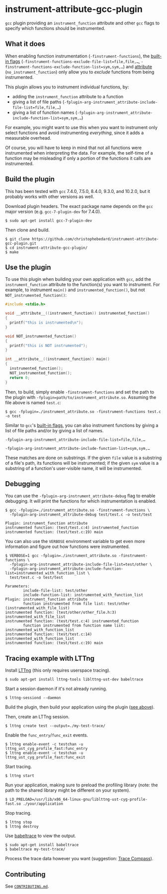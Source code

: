 # instrument-attribute-gcc-plugin

`gcc` plugin providing an `instrument_function` attribute and other `gcc` flags to specify which functions should be instrumented.

## What it does

When enabling function instrumentation (`-finstrument-functions`), the [built-in flags](https://gcc.gnu.org/onlinedocs/gcc/Instrumentation-Options.html#Instrumentation-Options) (`-finstrument-functions-exclude-file-list=file,file,…`, `-finstrument-functions-exclude-function-list=sym,sym,…`) and [attribute](https://gcc.gnu.org/onlinedocs/gcc/Common-Function-Attributes.html#Common-Function-Attributes) (`no_instrument_function`) only allow you to *exclude* functions from being instrumented.

This plugin allows you to instrument individual functions, by:

* adding the `instrument_function` attribute to a function
* giving a list of file paths (`-fplugin-arg-instrument_attribute-include-file-list=file,file,…`)
* giving a list of function names (`-fplugin-arg-instrument_attribute-include-function-list=sym,sym,…`)

For example, you might want to use this when you want to instrument only select functions and avoid instrumenting _everything_, since it adds a measurable overhead.

Of course, you will have to keep in mind that not all functions were instrumented when interpreting the data.
For example, the self-time of a function may be misleading if only a portion of the functions it calls are instrumented.

## Build the plugin

This has been tested with `gcc` 7.4.0, 7.5.0, 8.4.0, 9.3.0, and 10.2.0, but it probably works with other versions as well.

Download plugin headers.
The exact package name depends on the `gcc` major version (e.g. `gcc-7-plugin-dev` for 7.4.0).

```shell
$ sudo apt-get install gcc-7-plugin-dev
```

Then clone and build.

```shell
$ git clone https://github.com/christophebedard/instrument-attribute-gcc-plugin.git
$ cd instrument-attribute-gcc-plugin/
$ make
```

## Use the plugin

To use this plugin when building your own application with `gcc`, add the `instrument_function` attribute to the function(s) you want to instrument.
For example, to instrument `main()` and `instrumented_function()`, but not `NOT_instrumented_function()`:

```c
#include <stdio.h>

void __attribute__((instrument_function)) instrumented_function()
{
  printf("this is instrumented\n");
}

void NOT_instrumented_function()
{
  printf("this is NOT instrumented");
}

int __attribute__((instrument_function)) main()
{
  instrumented_function();
  NOT_instrumented_function();
  return 0;
}
```

Then, to build, simply enable `-finstrument-functions` and set the path to the plugin with `-fplugin=path/to/instrument_attribute.so`.
Assuming the file above is named `test.c`:

```shell
$ gcc -fplugin=./instrument_attribute.so -finstrument-functions test.c -o test
```

Similar to `gcc`'s [built-in flags](https://gcc.gnu.org/onlinedocs/gcc/Instrumentation-Options.html), you can also instrument functions by giving a list of file paths and/or by giving a list of names.

```
-fplugin-arg-instrument_attribute-include-file-list=file,file,…
```

```
-fplugin-arg-instrument_attribute-include-function-list=sym,sym,…
```

These matches are done on substrings.
If the given `file` value is a substring of a file's path, its functions will be instrumented; if the given `sym` value is a substring of a function's user-visible name, it will be instrumented.

## Debugging

You can use the `-fplugin-arg-instrument_attribute-debug` flag to enable debugging.
It will print the functions for which instrumentation is enabled.

```shell
$ gcc -fplugin=./instrument_attribute.so -finstrument-functions \
  -fplugin-arg-instrument_attribute-debug test/test.c -o test/test

Plugin: instrument_function attribute
instrumented function: (test/test.c:4) instrumented_function
instrumented function: (test/test.c:19) main
```

You can also use the `VERBOSE` environment variable to get even more information and figure out how functions were instrumented.

```shell
$ VERBOSE=1 gcc -fplugin=./instrument_attribute.so -finstrument-functions \
  -fplugin-arg-instrument_attribute-include-file-list=test/other \
  -fplugin-arg-instrument_attribute-include-function-list=instrumented_with_function_list \
  test/test.c -o test/test

Parameters:
        include-file-list: test/other
        include-function-list: instrumented_with_function_list
Plugin: instrument_function attribute
        function instrumented from file list: test/other (instrumented_with_file_list)
instrumented function: (test/other/other_file.h:3) instrumented_with_file_list
instrumented function: (test/test.c:4) instrumented_function
        function instrumented from function name list: instrumented_with_function_list
instrumented function: (test/test.c:14) instrumented_with_function_list
instrumented function: (test/test.c:19) main
```

## Tracing example with LTTng

Install [LTTng](https://lttng.org/docs/v2.10/#doc-installing-lttng) (this only requires userspace tracing).

```shell
$ sudo apt-get install lttng-tools liblttng-ust-dev babeltrace
```

Start a session daemon if it's not already running.

```shell
$ lttng-sessiond --daemon
```

Build the plugin, then build your application using the plugin ([see above](#use-the-plugin)).

Then, create an LTTng session.

```shell
$ lttng create test --output=./my-test-trace/
```

Enable the `func_entry`/`func_exit` events.

```shell
$ lttng enable-event -c testchan -u lttng_ust_cyg_profile_fast:func_entry
$ lttng enable-event -c testchan -u lttng_ust_cyg_profile_fast:func_exit
```

Start tracing.

```shell
$ lttng start
```

Run your application, making sure to preload the profiling library (note: the path to the shared library might be different on your system).

```shell
$ LD_PRELOAD=/usr/lib/x86_64-linux-gnu/liblttng-ust-cyg-profile-fast.so ./your/application
```

Stop tracing.

```shell
$ lttng stop
$ lttng destroy
```

Use [babeltrace](https://babeltrace.org/#bt1-get) to view the output.

```shell
$ sudo apt-get install babeltrace
$ babeltrace my-test-trace/
```

Process the trace data however you want (suggestion: [Trace Compass](https://www.eclipse.org/tracecompass/)).

## Contributing

See [`CONTRIBUTING.md`](./CONTRIBUTING.md).
